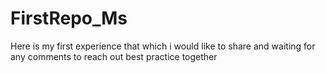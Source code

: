 # FirstRepo_Ms
Here is my first experience that which i would like to share and waiting for any comments to reach out best practice together 
